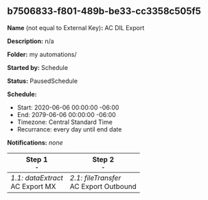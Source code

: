 ## b7506833-f801-489b-be33-cc3358c505f5

**Name** (not equal to External Key)**:** AC DIL Export

**Description:** n/a

**Folder:** my automations/

**Started by:** Schedule

**Status:** PausedSchedule

**Schedule:**

* Start: 2020-06-06 00:00:00 -06:00
* End: 2079-06-06 00:00:00 -06:00
* Timezone: Central Standard Time
* Recurrance: every day until end date

**Notifications:** _none_


| Step 1<br>_<small>-</small>_ | Step 2<br>_<small>-</small>_ |
| --- | --- |
| _1.1: dataExtract_<br>AC Export MX | _2.1: fileTransfer_<br>AC Export Outbound |
